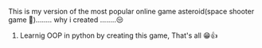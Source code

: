 This is my version of the most popular online game asteroid(space shooter game 🚀)........
why i created ........😒
1. Learnig OOP in python by creating this game,
 That's all 😁👍
